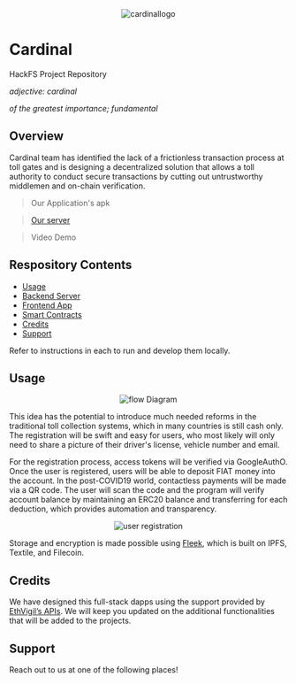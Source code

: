 <div align="center"> <img src="https://imgur.com/4cIXYg0.png" title="cardinallogo" alt="cardinallogo"></div>

# Cardinal
HackFS Project Repository

*adjective: cardinal*

*of the greatest importance; fundamental*
## Overview 
Cardinal team has identified the lack of a frictionless transaction process at toll gates and is designing a decentralized solution that allows a toll authority to conduct secure transactions by cutting out untrustworthy middlemen and on-chain verification.

> Our Application's apk

> [Our server](https://tollbotv4.herokuapp.com/)

> Video Demo

## Respository Contents

- [Usage](#usage)
- [Backend Server](https://github.com/shubidiwoop/cardinal/tree/master/Backend%20Server)
- [Frontend App](https://github.com/shubidiwoop/cardinal/tree/master/Frontend%20App)
- [Smart Contracts](https://github.com/shubidiwoop/cardinal/tree/master/Smart%20Contracts)
- [Credits](#credits)
- [Support](#support)

Refer to instructions in each to run and develop them locally.

## Usage

<div align="center"> <img src="https://imgur.com/yuhQa3a.png" alt="flow Diagram"></div>

 This idea has the potential to introduce much needed reforms in the traditional toll collection systems, which in many countries is still cash only. The registration will be swift and easy for users, who most likely will only need to share a picture of their driver's license, vehicle number and email.
 
 For the registration process, access tokens will be verified via GoogleAuthO. Once the user is registered, users will be able to deposit FIAT money into the account. In the post-COVID19 world, contactless payments will be made via a QR code. The user will scan the code and the program will verify account balance by maintaining an ERC20 balance and transferring for each deduction, which provides automation and transparency.
<div align="center"> <img src="https://imgur.com/8rVepfb.png" alt="user registration"></div>

Storage and encryption is made possible using [Fleek](https://docs.fleek.co/), which is built on IPFS, Textile, and Filecoin. 


## Credits

We have designed this full-stack dapps using the support provided by [EthVigil’s APIs](https://ethvigil.com/). We will keep you updated on the additional functionalities that will be added to the projects.

## Support 

Reach out to us at one of the following places!




